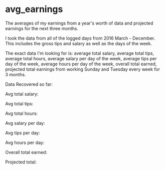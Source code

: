 # avg_earnings
The averages of my earnings from a year's worth of data and projected earnings for the next three months.

I took the data from all of the logged days from 2016 March - December.
This includes the gross tips and salary as well as the days of the week.

The exact data I'm looking for is: average total salary, average total tips,  average total hours, average salary per day of the week, average tips per day of the week, average hours per day of the week, overall total earned, projected total earnings from working Sunday and Tuesday every week for 3 months.

Data Recovered so far:

Avg total salary: 

Avg total tips:

Avg total hours:

Avg salary per day:

Avg tips per day:

Avg hours per day:

Overall total earned:

Projected total:
